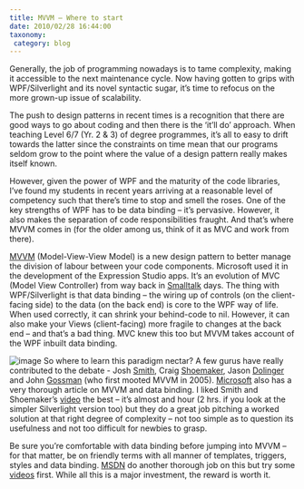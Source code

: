 ```yaml
---
title: MVVM – Where to start
date: 2010/02/28 16:44:00
taxonomy: 
 category: blog 
---
```


Generally, the job of programming nowadays is to tame complexity, making it accessible to the next maintenance cycle. Now having gotten to grips with WPF/Silverlight and its novel syntactic sugar, it’s time to refocus on the more grown-up issue of scalability.

The push to design patterns in recent times is a recognition that there are good ways to go about coding and then there is the ‘it’ll do’ approach. When teaching Level 6/7 (Yr. 2 & 3) of degree programmes, it’s all to easy to drift towards the latter since the constraints on time mean that our programs seldom grow to the point where the value of a design pattern really makes itself known.

However, given the power of WPF and the maturity of the code libraries, I’ve found my students in recent years arriving at a reasonable level of competency such that there’s time to stop and smell the roses. One of the key strengths of WPF has to be data binding – it’s pervasive. However, it also makes the separation of code responsibilities fraught. And that’s where MVVM comes in (for the older among us, think of it as MVC and work from there).

[MVVM](http://msdn.microsoft.com/en-us/magazine/dd419663.aspx) (Model-View-View Model) is a new design pattern to better manage the division of labour between your code components. Microsoft used it in the development of the Expression Studio apps. It’s an evolution of MVC (Model View Controller) from way back in [Smalltalk](http://st-www.cs.illinois.edu/users/smarch/st-docs/mvc.html) days. The thing with WPF/Silverlight is that data binding – the wiring up of controls (on the client-facing side) to the data (on the back end) is core to the WPF way of life. When used correctly, it can shrink your behind-code to nil. However, it can also make your Views (client-facing) more fragile to changes at the back end – and that’s a bad thing. MVC knew this too but MVVM takes account of the WPF inbuilt data binding.

![image](http://lh4.ggpht.com/_-8eBgLSYyzA/S4qdipr7jsI/AAAAAAABBfA/CzF0HfSigKA/image%5B4%5D.png?imgmax=800) So where to learn this paradigm nectar? A few gurus have really contributed to the debate - Josh [Smith](http://joshsmithonwpf.wordpress.com/), Craig [Shoemaker](http://weblogs.asp.net/craigshoemaker/archive/2009/02/26/hands-on-model-view-viewmodel-mvvm-for-silverlight-and-wpf.aspx), Jason [Dolinger](http://blog.lab49.com/archives/2650) and John [Gossman](http://weblogs.asp.net/craigshoemaker/archive/2008/05/22/john-gossman-architects-wpf.aspx) (who first mooted MVVM in 2005). [Microsoft](http://msdn.microsoft.com/en-us/magazine/dd419663.aspx) also has a very thorough article on MVVM and data binding. I liked Smith and Shoemaker’s [video](http://community.infragistics.com/pixel8/media/p/91950.aspx) the best – it’s almost and hour (2 hrs. if you look at the simpler Silverlight version too) but they do a great job pitching a worked solution at that right degree of complexity – not too simple as to question its usefulness and not too difficult for newbies to grasp.

Be sure you’re comfortable with data binding before jumping into MVVM – for that matter, be on friendly terms with all manner of templates, triggers, styles and data binding. [MSDN](http://msdn.microsoft.com/en-us/library/ms752347.aspx) do another thorough job on this but try some [videos](http://windowsclient.net/learn/videos_wpf.aspx) first. While all this is a major investment, the reward is worth it.

